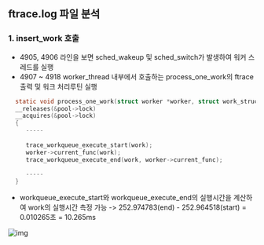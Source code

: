 ## ftrace.log 파일 분석

### 1. insert_work 호출
 - 4905, 4906 라인을 보면 sched_wakeup 및 sched_switch가 발생하여 워커 스레드를 실행
 - 4907 ~ 4918 worker_thread 내부에서 호출하는 process_one_work의 ftrace출력 및 워크 처리루틴 실행
 ```c
   static void process_one_work(struct worker *worker, struct work_struct *work)
   __releases(&pool->lock)
   __acquires(&pool->lock)
   {
      -----
      
      trace_workqueue_execute_start(work);
      worker->current_func(work);
      trace_workqueue_execute_end(work, worker->current_func);
      
      -----
   }
 ```
 - workqueue_execute_start와 workqueue_execute_end의 실행시간을 계산하여 work의 실행시간 측정 가능
   -> 252.974783(end) - 252.964518(start) = 0.010265초 = 10.265ms

![img](https://user-images.githubusercontent.com/50316116/111895466-0aec2200-8a56-11eb-9617-b6b54230dccd.png)
